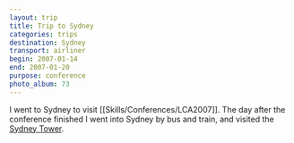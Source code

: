 ```yaml
---
layout: trip
title: Trip to Sydney
categories: trips
destination: Sydney
transport: airliner
begin: 2007-01-14
end: 2007-01-20
purpose: conference
photo_album: 73
---
```


I went to Sydney to visit [[Skills/Conferences/LCA2007]]. The day after the
conference finished I went into Sydney by bus and train, and visited the <a
href="http://www.sydneytoweroztrek.com.au/tower.html">Sydney Tower</a>.
